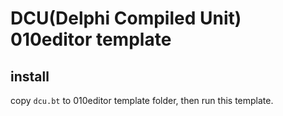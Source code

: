 # DCU(Delphi Compiled Unit) 010editor template

## install

copy `dcu.bt` to 010editor template folder, then run this template.
